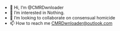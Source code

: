 - 👋 Hi, I’m @CMRDwnloader
- 👀 I’m interested in Nothing.
- 💞️ I’m looking to collaborate on consensual homicide
- 📫 How to reach me CMRDwnloader@outlook.com

<!---
CMRDwnloader/CMRDwnloader is a ✨ special ✨ repository because its `README.md` (this file) appears on your GitHub profile.
You can click the Preview link to take a look at your changes.
--->

